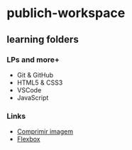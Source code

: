 # publich-workspace

## learning folders

### LPs and more+

- Git & GitHub
- HTML5 & CSS3
- VSCode
- JavaScript

### Links

- [Comprimir imagem](https://tinypng.com/)
- [Flexbox](https://css-tricks.com/snippets/css/a-guide-to-flexbox/)

